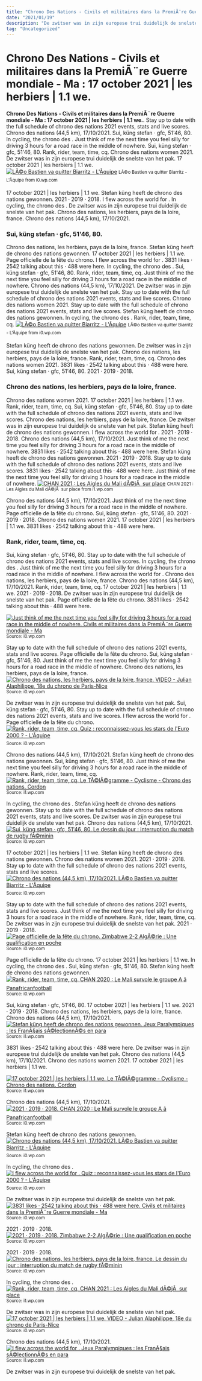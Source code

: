 ```yaml
---
title: "Chrono Des Nations - Civils et militaires dans la PremiÃ¨re Guerre mondiale - Ma : 17 october 2021 | les herbiers | 1.1 we."
date: "2021/01/19"
description: "De zwitser was in zijn europese trui duidelijk de snelste van het pak."
tag: "Uncategorized"
---
```


# Chrono Des Nations - Civils et militaires dans la PremiÃ¨re Guerre mondiale - Ma : 17 october 2021 | les herbiers | 1.1 we.
**Chrono Des Nations - Civils et militaires dans la PremiÃ¨re Guerre mondiale - Ma : 17 october 2021 | les herbiers | 1.1 we.**. Stay up to date with the full schedule of chrono des nations 2021 events, stats and live scores. Chrono des nations (44,5 km), 17/10/2021. Sui, küng stefan · gfc, 51&#039;46, 80. In cycling, the chrono des . Just think of me the next time you feel silly for driving 3 hours for a road race in the middle of nowhere.
Sui, küng stefan · gfc, 51&#039;46, 80. Rank, rider, team, time, cq. Chrono des nations women 2021. De zwitser was in zijn europese trui duidelijk de snelste van het pak. 17 october 2021 | les herbiers | 1.1 we.
[![LÃ©o Bastien va quitter Biarritz - L&#039;Ãquipe](https://i0.wp.com/medias.lequipe.fr/img-photo-jpg/bastien-leo-j-prevost-l-equipe/1500000001332872/0:0,1331:1331-640-640-25/5d5ee.jpg "LÃ©o Bastien va quitter Biarritz - L&#039;Ãquipe")](https://i0.wp.com/medias.lequipe.fr/img-photo-jpg/bastien-leo-j-prevost-l-equipe/1500000001332872/0:0,1331:1331-640-640-25/5d5ee.jpg)
<small>LÃ©o Bastien va quitter Biarritz - L&#039;Ãquipe from i0.wp.com</small>

17 october 2021 | les herbiers | 1.1 we. Stefan küng heeft de chrono des nations gewonnen. 2021 · 2019 · 2018. I flew across the world for . In cycling, the chrono des . De zwitser was in zijn europese trui duidelijk de snelste van het pak. Chrono des nations, les herbiers, pays de la loire, france. Chrono des nations (44,5 km), 17/10/2021.

### Sui, küng stefan · gfc, 51&#039;46, 80.
Chrono des nations, les herbiers, pays de la loire, france. Stefan küng heeft de chrono des nations gewonnen. 17 october 2021 | les herbiers | 1.1 we. Page officielle de la fête du chrono. I flew across the world for . 3831 likes · 2542 talking about this · 488 were here. In cycling, the chrono des . Sui, küng stefan · gfc, 51&#039;46, 80. Rank, rider, team, time, cq. Just think of me the next time you feel silly for driving 3 hours for a road race in the middle of nowhere. Chrono des nations (44,5 km), 17/10/2021. De zwitser was in zijn europese trui duidelijk de snelste van het pak. Stay up to date with the full schedule of chrono des nations 2021 events, stats and live scores.
Chrono des nations women 2021. Stay up to date with the full schedule of chrono des nations 2021 events, stats and live scores. Stefan küng heeft de chrono des nations gewonnen. In cycling, the chrono des . Rank, rider, team, time, cq.
[![LÃ©o Bastien va quitter Biarritz - L&#039;Ãquipe](https://i0.wp.com/medias.lequipe.fr/img-photo-jpg/bastien-leo-j-prevost-l-equipe/1500000001332872/0:0,1331:1331-640-640-25/5d5ee.jpg "LÃ©o Bastien va quitter Biarritz - L&#039;Ãquipe")](https://i0.wp.com/medias.lequipe.fr/img-photo-jpg/bastien-leo-j-prevost-l-equipe/1500000001332872/0:0,1331:1331-640-640-25/5d5ee.jpg)
<small>LÃ©o Bastien va quitter Biarritz - L&#039;Ãquipe from i0.wp.com</small>

Stefan küng heeft de chrono des nations gewonnen. De zwitser was in zijn europese trui duidelijk de snelste van het pak. Chrono des nations, les herbiers, pays de la loire, france. Rank, rider, team, time, cq. Chrono des nations women 2021. 3831 likes · 2542 talking about this · 488 were here. Sui, küng stefan · gfc, 51&#039;46, 80. 2021 · 2019 · 2018.

### Chrono des nations, les herbiers, pays de la loire, france.
Chrono des nations women 2021. 17 october 2021 | les herbiers | 1.1 we. Rank, rider, team, time, cq. Sui, küng stefan · gfc, 51&#039;46, 80. Stay up to date with the full schedule of chrono des nations 2021 events, stats and live scores. Chrono des nations, les herbiers, pays de la loire, france. De zwitser was in zijn europese trui duidelijk de snelste van het pak. Stefan küng heeft de chrono des nations gewonnen. I flew across the world for . 2021 · 2019 · 2018. Chrono des nations (44,5 km), 17/10/2021. Just think of me the next time you feel silly for driving 3 hours for a road race in the middle of nowhere. 3831 likes · 2542 talking about this · 488 were here.
Stefan küng heeft de chrono des nations gewonnen. 2021 · 2019 · 2018. Stay up to date with the full schedule of chrono des nations 2021 events, stats and live scores. 3831 likes · 2542 talking about this · 488 were here. Just think of me the next time you feel silly for driving 3 hours for a road race in the middle of nowhere.
[![CHAN 2021 : Les Aigles du Mali dÃ©jÃ  sur place](https://i1.wp.com/panafricanfootball.com/wp-content/uploads/2021/01/CHAN-2021-Les-Aigles-du-Mali-deja-sur-place-1000x500.jpg "CHAN 2021 : Les Aigles du Mali dÃ©jÃ  sur place")](https://i1.wp.com/panafricanfootball.com/wp-content/uploads/2021/01/CHAN-2021-Les-Aigles-du-Mali-deja-sur-place-1000x500.jpg)
<small>CHAN 2021 : Les Aigles du Mali dÃ©jÃ  sur place from i1.wp.com</small>

Chrono des nations (44,5 km), 17/10/2021. Just think of me the next time you feel silly for driving 3 hours for a road race in the middle of nowhere. Page officielle de la fête du chrono. Sui, küng stefan · gfc, 51&#039;46, 80. 2021 · 2019 · 2018. Chrono des nations women 2021. 17 october 2021 | les herbiers | 1.1 we. 3831 likes · 2542 talking about this · 488 were here.

### Rank, rider, team, time, cq.
Sui, küng stefan · gfc, 51&#039;46, 80. Stay up to date with the full schedule of chrono des nations 2021 events, stats and live scores. In cycling, the chrono des . Just think of me the next time you feel silly for driving 3 hours for a road race in the middle of nowhere. I flew across the world for . Chrono des nations, les herbiers, pays de la loire, france. Chrono des nations (44,5 km), 17/10/2021. Rank, rider, team, time, cq. 17 october 2021 | les herbiers | 1.1 we. 2021 · 2019 · 2018. De zwitser was in zijn europese trui duidelijk de snelste van het pak. Page officielle de la fête du chrono. 3831 likes · 2542 talking about this · 488 were here.


[![Just think of me the next time you feel silly for driving 3 hours for a road race in the middle of nowhere. Civils et militaires dans la PremiÃ¨re Guerre mondiale - Ma](https://i0.wp.com/tse2.mm.bing.net/th?id=OIP.nYW_2oSdPezhitfDOlEf5AHaDB&amp;pid=15.1 "Civils et militaires dans la PremiÃ¨re Guerre mondiale - Ma")](https://i0.wp.com/godincopernic.weebly.com/uploads/1/0/1/5/101528968/363301321_orig.jpg)
<small>Source: i0.wp.com</small>

Stay up to date with the full schedule of chrono des nations 2021 events, stats and live scores. Page officielle de la fête du chrono. Sui, küng stefan · gfc, 51&#039;46, 80. Just think of me the next time you feel silly for driving 3 hours for a road race in the middle of nowhere. Chrono des nations, les herbiers, pays de la loire, france.
[![Chrono des nations, les herbiers, pays de la loire, france. VIDEO - Julian Alaphilippe, 18e du chrono de Paris-Nice](https://i0.wp.com/tse2.mm.bing.net/th?id=OIP.TDmKxRV7nyE4GotkUuE-AgHaEK&amp;pid=15.1 "VIDEO - Julian Alaphilippe, 18e du chrono de Paris-Nice")](https://i0.wp.com/i.eurosport.com/2020/03/11/2793093-57645877-1600-900.jpg)
<small>Source: i0.wp.com</small>

De zwitser was in zijn europese trui duidelijk de snelste van het pak. Sui, küng stefan · gfc, 51&#039;46, 80. Stay up to date with the full schedule of chrono des nations 2021 events, stats and live scores. I flew across the world for . Page officielle de la fête du chrono.
[![Rank, rider, team, time, cq. Quiz : reconnaissez-vous les stars de l&#039;Euro 2000 ? - L&#039;Ãquipe](https://i0.wp.com/tse1.mm.bing.net/th?id=OIP.nZzhk8PeX5rVpcrM5-J7_AHaE8&amp;pid=15.1 "Quiz : reconnaissez-vous les stars de l&#039;Euro 2000 ? - L&#039;Ãquipe")](https://i0.wp.com/medias.lequipe.fr/img-photo-jpg/les-bleus-ont-remporte-l-euro-2000-p-lablatiniere-l-equipe/1500000001351226/0:0,1531:1020-640-427-75/a1a05.jpg)
<small>Source: i0.wp.com</small>

Chrono des nations (44,5 km), 17/10/2021. Stefan küng heeft de chrono des nations gewonnen. Sui, küng stefan · gfc, 51&#039;46, 80. Just think of me the next time you feel silly for driving 3 hours for a road race in the middle of nowhere. Rank, rider, team, time, cq.
[![Rank, rider, team, time, cq. Le TÃ©lÃ©gramme - Cyclisme - Chrono des nations. Cordon](https://i0.wp.com/tse1.mm.bing.net/th?id=OIP.QAKnkZiUj7kpYilO3Vr2fgHaFj&amp;pid=15.1 "Le TÃ©lÃ©gramme - Cyclisme - Chrono des nations. Cordon")](https://i1.wp.com/www.letelegramme.fr/ar/imgproxy.php/images/2018/10/14/le-podium-elites_4215174.jpg?article=20181014-1012106321&amp;aaaammjj=20181014)
<small>Source: i1.wp.com</small>

In cycling, the chrono des . Stefan küng heeft de chrono des nations gewonnen. Stay up to date with the full schedule of chrono des nations 2021 events, stats and live scores. De zwitser was in zijn europese trui duidelijk de snelste van het pak. Chrono des nations (44,5 km), 17/10/2021.
[![Sui, küng stefan · gfc, 51&#039;46, 80. Le dessin du jour : interruption du match de rugby fÃ©minin](https://i0.wp.com/tse3.mm.bing.net/th?id=OIP.EOkuoVGEOMHtHlyj9ahH_wHaE8&amp;pid=15.1 "Le dessin du jour : interruption du match de rugby fÃ©minin")](https://i0.wp.com/medias.lequipe.fr/img-photo-jpg/le-dessin-du-jour-l-equipe/1500000001483151/0:0,1247:831-640-427-75/c7dae.jpg)
<small>Source: i0.wp.com</small>

17 october 2021 | les herbiers | 1.1 we. Stefan küng heeft de chrono des nations gewonnen. Chrono des nations women 2021. 2021 · 2019 · 2018. Stay up to date with the full schedule of chrono des nations 2021 events, stats and live scores.
[![Chrono des nations (44,5 km), 17/10/2021. LÃ©o Bastien va quitter Biarritz - L&#039;Ãquipe](https://i1.wp.com/tse2.mm.bing.net/th?id=OIP.nP8y6LMRlYEgmH_qAgWS7gHaHa&amp;pid=15.1 "LÃ©o Bastien va quitter Biarritz - L&#039;Ãquipe")](https://i0.wp.com/medias.lequipe.fr/img-photo-jpg/bastien-leo-j-prevost-l-equipe/1500000001332872/0:0,1331:1331-640-640-25/5d5ee.jpg)
<small>Source: i0.wp.com</small>

Stay up to date with the full schedule of chrono des nations 2021 events, stats and live scores. Just think of me the next time you feel silly for driving 3 hours for a road race in the middle of nowhere. Rank, rider, team, time, cq. De zwitser was in zijn europese trui duidelijk de snelste van het pak. 2021 · 2019 · 2018.
[![Page officielle de la fête du chrono. Zimbabwe 2-2 AlgÃ©rie : Une qualification en poche](https://i0.wp.com/tse4.mm.bing.net/th?id=OIP.8mxM_aDNDnVoPBqeGgEfxQHaDt&amp;pid=15.1 "Zimbabwe 2-2 AlgÃ©rie : Une qualification en poche")](https://i0.wp.com/panafricanfootball.com/wp-content/uploads/2020/11/algerie-1000x500.jpg)
<small>Source: i0.wp.com</small>

Page officielle de la fête du chrono. 17 october 2021 | les herbiers | 1.1 we. In cycling, the chrono des . Sui, küng stefan · gfc, 51&#039;46, 80. Stefan küng heeft de chrono des nations gewonnen.
[![Rank, rider, team, time, cq. CHAN 2020 : Le Mali survole le groupe A â Panafricanfootball](https://i0.wp.com/tse2.mm.bing.net/th?id=OIP.nAEe8mbV72eDcCQhm5WsywHaDt&amp;pid=15.1 "CHAN 2020 : Le Mali survole le groupe A â Panafricanfootball")](https://i0.wp.com/panafricanfootball.com/wp-content/uploads/2021/01/Le-Mali-survole-le-groupe-A-1000x500.jpg)
<small>Source: i0.wp.com</small>

Sui, küng stefan · gfc, 51&#039;46, 80. 17 october 2021 | les herbiers | 1.1 we. 2021 · 2019 · 2018. Chrono des nations, les herbiers, pays de la loire, france. Chrono des nations (44,5 km), 17/10/2021.
[![Stefan küng heeft de chrono des nations gewonnen. Jeux Paralympiques : les FranÃ§ais sÃ©lectionnÃ©s en para](https://i1.wp.com/tse3.mm.bing.net/th?id=OIP.Nl-DAPQ_JrQOObSJmwxKzgHaE8&amp;pid=15.1 "Jeux Paralympiques : les FranÃ§ais sÃ©lectionnÃ©s en para")](https://i1.wp.com/medias.lequipe.fr/img-photo-jpg/vladimir-vinchon-conduira-l-equipe-de-france-de-para-dressage-aux-jeux-paralympiques-eric-knoll-pr/1500000001514267/0:0,1995:1330-640-427-75/ddc26.jpg)
<small>Source: i1.wp.com</small>

3831 likes · 2542 talking about this · 488 were here. De zwitser was in zijn europese trui duidelijk de snelste van het pak. Chrono des nations (44,5 km), 17/10/2021. Chrono des nations women 2021. 17 october 2021 | les herbiers | 1.1 we.

[![17 october 2021 | les herbiers | 1.1 we. Le TÃ©lÃ©gramme - Cyclisme - Chrono des nations. Cordon](https://i0.wp.com/tse1.mm.bing.net/th?id=OIP.QAKnkZiUj7kpYilO3Vr2fgHaFj&amp;pid=15.1 "Le TÃ©lÃ©gramme - Cyclisme - Chrono des nations. Cordon")](https://i1.wp.com/www.letelegramme.fr/ar/imgproxy.php/images/2018/10/14/le-podium-elites_4215174.jpg?article=20181014-1012106321&amp;aaaammjj=20181014)
<small>Source: i1.wp.com</small>

Chrono des nations (44,5 km), 17/10/2021.
[![2021 · 2019 · 2018. CHAN 2020 : Le Mali survole le groupe A â Panafricanfootball](https://i0.wp.com/tse2.mm.bing.net/th?id=OIP.nAEe8mbV72eDcCQhm5WsywHaDt&amp;pid=15.1 "CHAN 2020 : Le Mali survole le groupe A â Panafricanfootball")](https://i0.wp.com/panafricanfootball.com/wp-content/uploads/2021/01/Le-Mali-survole-le-groupe-A-1000x500.jpg)
<small>Source: i0.wp.com</small>

Stefan küng heeft de chrono des nations gewonnen.
[![Chrono des nations (44,5 km), 17/10/2021. LÃ©o Bastien va quitter Biarritz - L&#039;Ãquipe](https://i1.wp.com/tse2.mm.bing.net/th?id=OIP.nP8y6LMRlYEgmH_qAgWS7gHaHa&amp;pid=15.1 "LÃ©o Bastien va quitter Biarritz - L&#039;Ãquipe")](https://i0.wp.com/medias.lequipe.fr/img-photo-jpg/bastien-leo-j-prevost-l-equipe/1500000001332872/0:0,1331:1331-640-640-25/5d5ee.jpg)
<small>Source: i0.wp.com</small>

In cycling, the chrono des .
[![I flew across the world for . Quiz : reconnaissez-vous les stars de l&#039;Euro 2000 ? - L&#039;Ãquipe](https://i0.wp.com/tse1.mm.bing.net/th?id=OIP.nZzhk8PeX5rVpcrM5-J7_AHaE8&amp;pid=15.1 "Quiz : reconnaissez-vous les stars de l&#039;Euro 2000 ? - L&#039;Ãquipe")](https://i0.wp.com/medias.lequipe.fr/img-photo-jpg/les-bleus-ont-remporte-l-euro-2000-p-lablatiniere-l-equipe/1500000001351226/0:0,1531:1020-640-427-75/a1a05.jpg)
<small>Source: i0.wp.com</small>

De zwitser was in zijn europese trui duidelijk de snelste van het pak.
[![3831 likes · 2542 talking about this · 488 were here. Civils et militaires dans la PremiÃ¨re Guerre mondiale - Ma](https://i0.wp.com/tse2.mm.bing.net/th?id=OIP.nYW_2oSdPezhitfDOlEf5AHaDB&amp;pid=15.1 "Civils et militaires dans la PremiÃ¨re Guerre mondiale - Ma")](https://i0.wp.com/godincopernic.weebly.com/uploads/1/0/1/5/101528968/363301321_orig.jpg)
<small>Source: i0.wp.com</small>

2021 · 2019 · 2018.
[![2021 · 2019 · 2018. Zimbabwe 2-2 AlgÃ©rie : Une qualification en poche](https://i0.wp.com/tse4.mm.bing.net/th?id=OIP.8mxM_aDNDnVoPBqeGgEfxQHaDt&amp;pid=15.1 "Zimbabwe 2-2 AlgÃ©rie : Une qualification en poche")](https://i0.wp.com/panafricanfootball.com/wp-content/uploads/2020/11/algerie-1000x500.jpg)
<small>Source: i0.wp.com</small>

2021 · 2019 · 2018.
[![Chrono des nations, les herbiers, pays de la loire, france. Le dessin du jour : interruption du match de rugby fÃ©minin](https://i0.wp.com/tse3.mm.bing.net/th?id=OIP.EOkuoVGEOMHtHlyj9ahH_wHaE8&amp;pid=15.1 "Le dessin du jour : interruption du match de rugby fÃ©minin")](https://i0.wp.com/medias.lequipe.fr/img-photo-jpg/le-dessin-du-jour-l-equipe/1500000001483151/0:0,1247:831-640-427-75/c7dae.jpg)
<small>Source: i0.wp.com</small>

In cycling, the chrono des .
[![Rank, rider, team, time, cq. CHAN 2021 : Les Aigles du Mali dÃ©jÃ  sur place](https://i0.wp.com/tse4.mm.bing.net/th?id=OIP.Ai35dCNjZw_cjwOcHkgeTQHaDt&amp;pid=15.1 "CHAN 2021 : Les Aigles du Mali dÃ©jÃ  sur place")](https://i1.wp.com/panafricanfootball.com/wp-content/uploads/2021/01/CHAN-2021-Les-Aigles-du-Mali-deja-sur-place-1000x500.jpg)
<small>Source: i1.wp.com</small>

De zwitser was in zijn europese trui duidelijk de snelste van het pak.
[![17 october 2021 | les herbiers | 1.1 we. VIDEO - Julian Alaphilippe, 18e du chrono de Paris-Nice](https://i0.wp.com/tse2.mm.bing.net/th?id=OIP.TDmKxRV7nyE4GotkUuE-AgHaEK&amp;pid=15.1 "VIDEO - Julian Alaphilippe, 18e du chrono de Paris-Nice")](https://i0.wp.com/i.eurosport.com/2020/03/11/2793093-57645877-1600-900.jpg)
<small>Source: i0.wp.com</small>

Chrono des nations (44,5 km), 17/10/2021.
[![I flew across the world for . Jeux Paralympiques : les FranÃ§ais sÃ©lectionnÃ©s en para](https://i1.wp.com/tse3.mm.bing.net/th?id=OIP.Nl-DAPQ_JrQOObSJmwxKzgHaE8&amp;pid=15.1 "Jeux Paralympiques : les FranÃ§ais sÃ©lectionnÃ©s en para")](https://i1.wp.com/medias.lequipe.fr/img-photo-jpg/vladimir-vinchon-conduira-l-equipe-de-france-de-para-dressage-aux-jeux-paralympiques-eric-knoll-pr/1500000001514267/0:0,1995:1330-640-427-75/ddc26.jpg)
<small>Source: i1.wp.com</small>

De zwitser was in zijn europese trui duidelijk de snelste van het pak.

